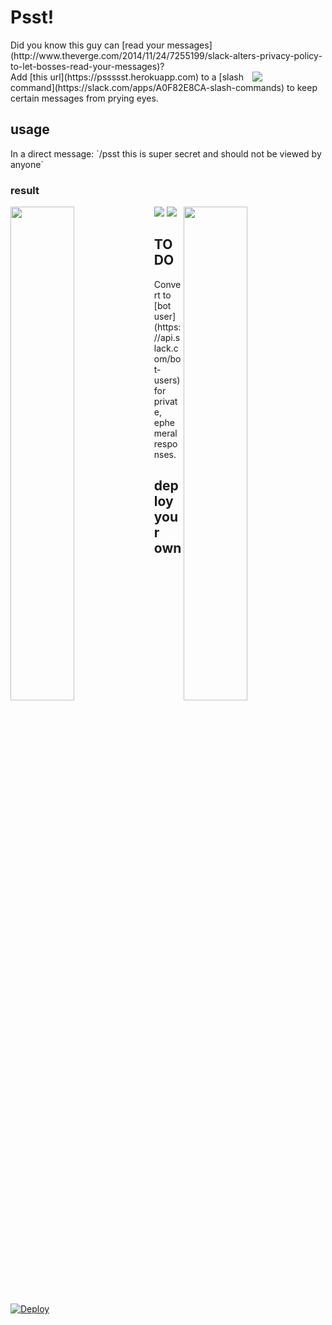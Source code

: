 <h1>Psst!</h1>
Did you know this guy can [read your messages](http://www.theverge.com/2014/11/24/7255199/slack-alters-privacy-policy-to-let-bosses-read-your-messages)? 
<div style="padding-right:20%;">
<img align="right" src="https://www.comedy.co.uk/images/library/people/180x200/t/the_it_crowd_douglas.jpg">
</div>
Add [this url](https://pssssst.herokuapp.com) to a [slash command](https://slack.com/apps/A0F82E8CA-slash-commands) to keep certain messages from prying eyes.

<h2>usage</h2>
In a direct message:
`/psst this is super secret and should not be viewed by anyone`

<h3>result</h3>
<img src="https://s3.amazonaws.com/xbarr_public/psst_usage.png"/>
<img align="left" width="45%" src="https://s3.amazonaws.com/xbarr_public/psst_input.png"/>
<img align="right" width="45%" src="https://s3.amazonaws.com/xbarr_public/secret_to_everyone.png"/>
<img src="https://s3.amazonaws.com/xbarr_public/psst_paste.png"/>

<h2> TODO </h2>
Convert to [bot user](https://api.slack.com/bot-users) for private, ephemeral responses.

## deploy your own
[![Deploy](https://www.herokucdn.com/deploy/button.svg)](https://heroku.com/deploy)